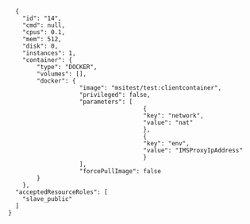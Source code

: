         { 
          "id": "14", 
          "cmd": null, 
          "cpus": 0.1, 
          "mem": 512, 
          "disk": 0, 
          "instances": 1, 
          "container": { 
              "type": "DOCKER", 
              "volumes": [], 
              "docker": { 
                          "image": "msitest/test:clientcontainer", 
                          "privileged": false, 
                          "parameters": [ 
                                            { 
                                            "key": "network", 
                                            "value": "nat" 
                                            },
                                            {
                                            "key": "env",
                                            "value": "IMSProxyIpAddress"
                                            }
                          ],
                          "forcePullImage": false
              }
          },
        "acceptedResourceRoles": [
          "slave_public"
        ]
      } 
